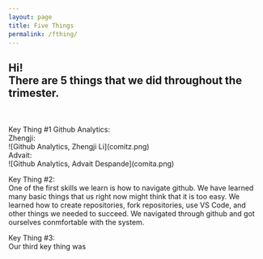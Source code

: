 ```yaml
---
layout: page
title: Five Things
permalink: /fthing/
---
```



## Hi! <br> There are 5 things that we did throughout the trimester.
<br>



<br>
Key Thing #1
Github Analytics: <br>
Zhengji: <br>
 ![Github Analytics, Zhengji Li](comitz.png) <br>
Advait: <br>
 ![Github Analytics, Advait Despande](comita.png) <br>


Key Thing #2: <br>
One of the first skills we learn is how to navigate github. We have learned many basic things that us right now might think that it is too easy. We learned how to create repositories, fork repositories, use VS Code, and other things we needed to succeed. We navigated through github and got ourselves conmfortable with the system. <br>

Key Thing #3: <br>
Our third key thing was 


```



